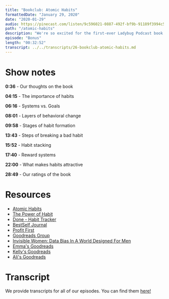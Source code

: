 ```yaml
---
title: "Bookclub: Atomic Habits"
formattedDate: "January 29, 2020"
date: "2020-01-29"
audio: https://pinecast.com/listen/9c596021-0887-492f-bf9b-91189f3994c5.mp3
path: "/atomic-habits"
description: "We're so excited for the first-ever Ladybug Podcast book club episode! This is a bonus episode which will occur at the end of each month. This month we’re discussing Atomic Habits by James Clear."
episode: "Bonus"
length: "00:32:52"
transcript: ../../transcripts/26-bookclub-atomic-habits.md
---
```


# Show notes

**0:36** - Our thoughts on the book

**04:15** - The importance of habits

**06:16** - Systems vs. Goals

**08:01** - Layers of behavioral change

**09:58** - Stages of habit formation

**13:43** - Steps of breaking a bad habit

**15:52** - Habit stacking

**17:40** - Reward systems

**22:00** - What makes habits attractive

**28:49** - Our ratings of the book

# Resources

- [Atomic Habits](https://www.goodreads.com/book/show/40121378-atomic-habits)
- [The Power of Habit](https://www.goodreads.com/book/show/12609433-the-power-of-habit)
- [Done - Habit Tracker](https://apps.apple.com/us/app/done-a-simple-habit-tracker/id1103961876)
- [BestSelf Journal](https://bestself.co/collections/all/products/self-journal)
- [Profit First](https://www.goodreads.com/book/show/23948433-profit-first)
- [Goodreads Group](https://www.goodreads.com/group/show/1056127-ladybug-podcast-book-club)
- [Invisible Women: Data Bias In A World Designed For Men](https://www.goodreads.com/book/show/41104077-invisible-women)
- [Emma's Goodreads](https://www.goodreads.com/user/show/73128729-emma-bostian)
- [Kelly's Goodreads](https://www.goodreads.com/user/show/107829847-kelly-vaughn)
- [Ali's Goodreads](https://www.goodreads.com/user/show/86570051-ali-spittel)

# Transcript

We provide transcripts for all of our episodes. You can find them <a href="https://github.com/ladybug-podcast/ladybug-website/blob/master/transcripts/26-bookclub-atomic-habits.md" target="_blank" class="highlight">here!</a>
